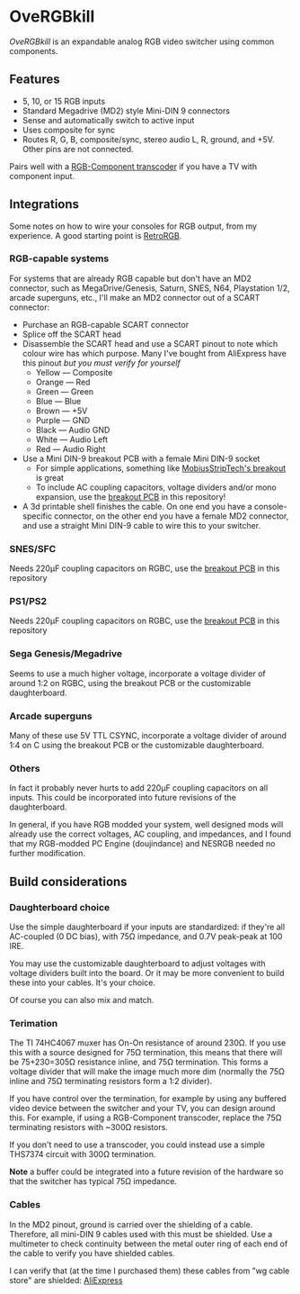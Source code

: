 # OveRGBkill

<!--![Render](Renders/OveRGBkill v3.png)-->

*OveRGBkill* is an expandable analog RGB video switcher using common components.

## Features

* 5, 10, or 15 RGB inputs
* Standard Megadrive (MD2) style Mini-DIN 9 connectors
* Sense and automatically switch to active input
* Uses composite for sync
* Routes R, G, B, composite/sync, stereo audio L, R, ground, and +5V. Other pins are not connected.

Pairs well with a [RGB-Component transcoder](https://github.com/partlyhuman/rgb-yuv-transcoder) if you have a TV with component input.

## Integrations

Some notes on how to wire your consoles for RGB output, from my experience. A good starting point is [RetroRGB](https://www.retrorgb.com/systems.html).

### RGB-capable systems

For systems that are already RGB capable but don't have an MD2 connector, such as MegaDrive/Genesis, Saturn, SNES, N64, Playstation 1/2, arcade superguns, etc., I'll make an MD2 connector out of a SCART connector:

* Purchase an RGB-capable SCART connector
* Splice off the SCART head
* Disassemble the SCART head and use a SCART pinout to note which colour wire has which purpose. Many I've bought from AliExpress have this pinout *but you must verify for yourself*
	* Yellow — Composite
	* Orange — Red
	* Green — Green
	* Blue — Blue
	* Brown — +5V
	* Purple — GND
	* Black — Audio GND
	* White — Audio Left
	* Red — Audio Right
* Use a Mini DIN-9 breakout PCB with a female Mini DIN-9 socket
	* For simple applications, something like [MobiusStripTech's breakout](https://oshpark.com/shared_projects/amKj4zix) is great
	* To include AC coupling capacitors, voltage dividers and/or mono expansion, use the [breakout PCB](pcb/md2-rgb/) in this repository!
* A 3d printable shell finishes the cable. On one end you have a console-specific connector, on the other end you have a female MD2 connector, and use a straight Mini DIN-9 cable to wire this to your switcher.

### SNES/SFC

Needs 220μF coupling capacitors on RGBC, use the  [breakout PCB](pcb/md2-rgb/) in this repository

### PS1/PS2

Needs 220μF coupling capacitors on RGBC, use the  [breakout PCB](pcb/md2-rgb/) in this repository

### Sega Genesis/Megadrive

Seems to use a much higher voltage, incorporate a voltage divider of around 1:2 on RGBC, using the breakout PCB or the customizable daughterboard.

### Arcade superguns

Many of these use 5V TTL CSYNC, incorporate a voltage divider of around 1:4  on C using the breakout PCB or the customizable daughterboard.

### Others

In fact it probably never hurts to add 220μF coupling capacitors on all inputs. This could be incorporated into future revisions of the daughterboard.

In general, if you have RGB modded your system, well designed mods will already use the correct voltages, AC coupling, and impedances, and I found that my RGB-modded PC Engine (doujindance) and NESRGB needed no further modification.

## Build considerations

### Daughterboard choice

Use the simple daughterboard if your inputs are standardized: if they're all AC-coupled (0 DC bias), with 75Ω impedance, and 0.7V peak-peak at 100 IRE.

You may use the customizable daughterboard to adjust voltages with voltage dividers built into the board. Or it may be more convenient to build these into your cables. It's your choice.

Of course you can also mix and match.

### Terimation

The TI 74HC4067 muxer has On-On resistance of around 230Ω. If you use this with a source designed for 75Ω termination, this means that there will be 75+230=305Ω resistance inline, and 75Ω termination. This forms a voltage divider that will make the image much more dim (normally the 75Ω inline and 75Ω terminating resistors form a 1:2 divider).

If you have control over the termination, for example by using any buffered video device between the switcher and your TV, you can design around this. For example, if using a RGB-Component transcoder, replace the 75Ω terminating resistors with ~300Ω resistors.

If you don't need to use a transcoder, you could instead use a simple THS7374 circuit with 300Ω termination.

**Note** a buffer could be integrated into a future revision of the hardware so that the switcher has typical 75Ω impedance.

### Cables

In the MD2 pinout, ground is carried over the shielding of a cable. Therefore, all mini-DIN 9 cables used with this must be shielded. Use a multimeter to check continuity between the metal outer ring of each end of the cable to verify you have shielded cables.

I can verify that (at the time I purchased them) these cables from "wg cable store" are shielded: [AliExpress](https://www.aliexpress.com/item/1005004607170871.html)
